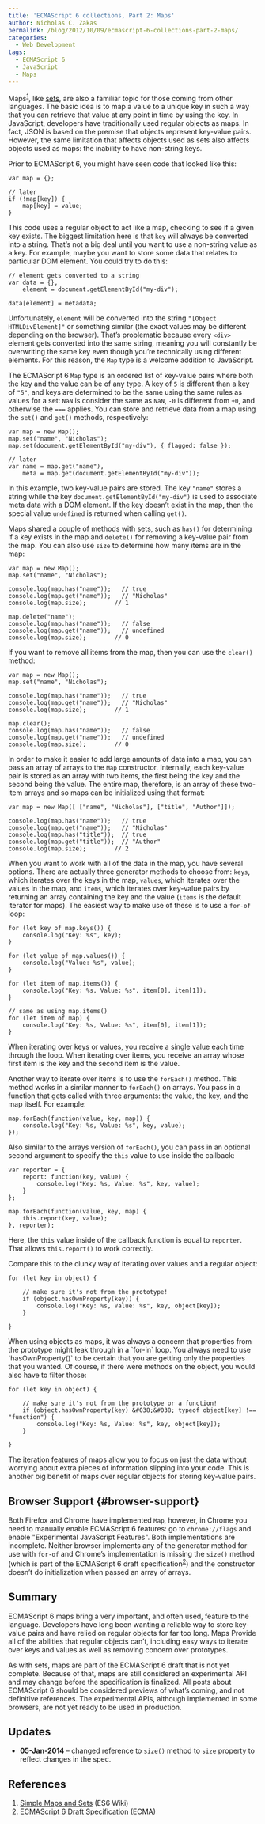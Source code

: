 ```yaml
---
title: 'ECMAScript 6 collections, Part 2: Maps'
author: Nicholas C. Zakas
permalink: /blog/2012/10/09/ecmascript-6-collections-part-2-maps/
categories:
  - Web Development
tags:
  - ECMAScript 6
  - JavaScript
  - Maps
---
```

Maps<sup>[1]</sup>, like [sets][1], are also a familiar topic for those coming from other languages. The basic idea is to map a value to a unique key in such a way that you can retrieve that value at any point in time by using the key. In JavaScript, developers have traditionally used regular objects as maps. In fact, JSON is based on the premise that objects represent key-value pairs. However, the same limitation that affects objects used as sets also affects objects used as maps: the inability to have non-string keys.

Prior to ECMAScript 6, you might have seen code that looked like this:

    var map = {};
    
    // later
    if (!map[key]) {
        map[key] = value;
    }

This code uses a regular object to act like a map, checking to see if a given key exists. The biggest limitation here is that `key` will always be converted into a string. That&#8217;s not a big deal until you want to use a non-string value as a key. For example, maybe you want to store some data that relates to particular DOM element. You could try to do this:

    // element gets converted to a string
    var data = {},
        element = document.getElementById("my-div");
    
    data[element] = metadata;

Unfortunately, `element` will be converted into the string `"[Object HTMLDivElement]"` or something similar (the exact values may be different depending on the browser). That&#8217;s problematic because every `<div>` element gets converted into the same string, meaning you will constantly be overwriting the same key even though you&#8217;re technically using different elements. For this reason, the `Map` type is a welcome addition to JavaScript.

The ECMAScript 6 `Map` type is an ordered list of key-value pairs where both the key and the value can be of any type. A key of `5` is different than a key of `"5"`, and keys are determined to be the same using the same rules as values for a set: `NaN` is consider the same as `NaN`, `-0` is different from `+0`, and otherwise the `===` applies. You can store and retrieve data from a map using the `set()` and `get()` methods, respectively:

    var map = new Map();
    map.set("name", "Nicholas");
    map.set(document.getElementById("my-div"), { flagged: false });
    
    // later
    var name = map.get("name"),
        meta = map.get(document.getElementById("my-div"));

In this example, two key-value pairs are stored. The key `"name"` stores a string while the key `document.getElementById("my-div")` is used to associate meta data with a DOM element. If the key doesn&#8217;t exist in the map, then the special value `undefined` is returned when calling `get()`.

Maps shared a couple of methods with sets, such as `has()` for determining if a key exists in the map and `delete()` for removing a key-value pair from the map. You can also use `size` to determine how many items are in the map:

    var map = new Map();
    map.set("name", "Nicholas");
    
    console.log(map.has("name"));   // true
    console.log(map.get("name"));   // "Nicholas"
    console.log(map.size);        // 1
    
    map.delete("name");
    console.log(map.has("name"));   // false
    console.log(map.get("name"));   // undefined
    console.log(map.size);        // 0

If you want to remove all items from the map, then you can use the `clear()` method:

    var map = new Map();
    map.set("name", "Nicholas");
    
    console.log(map.has("name"));   // true
    console.log(map.get("name"));   // "Nicholas"
    console.log(map.size);        // 1
    
    map.clear();
    console.log(map.has("name"));   // false
    console.log(map.get("name"));   // undefined
    console.log(map.size);        // 0

In order to make it easier to add large amounts of data into a map, you can pass an array of arrays to the `Map` constructor. Internally, each key-value pair is stored as an array with two items, the first being the key and the second being the value. The entire map, therefore, is an array of these two-item arrays and so maps can be initialized using that format:

    var map = new Map([ ["name", "Nicholas"], ["title", "Author"]]);
    
    console.log(map.has("name"));   // true
    console.log(map.get("name"));   // "Nicholas"
    console.log(map.has("title"));  // true
    console.log(map.get("title"));  // "Author"
    console.log(map.size);        // 2

When you want to work with all of the data in the map, you have several options. There are actually three generator methods to choose from: `keys`, which iterates over the keys in the map, `values`, which iterates over the values in the map, and `items`, which iterates over key-value pairs by returning an array containing the key and the value (`items` is the default iterator for maps). The easiest way to make use of these is to use a `for-of` loop:

    for (let key of map.keys()) {
        console.log("Key: %s", key);
    }
    
    for (let value of map.values()) {
        console.log("Value: %s", value);
    }
    
    for (let item of map.items()) {
        console.log("Key: %s, Value: %s", item[0], item[1]);
    }
    
    // same as using map.items()
    for (let item of map) {
        console.log("Key: %s, Value: %s", item[0], item[1]);
    }

When iterating over keys or values, you receive a single value each time through the loop. When iterating over items, you receive an array whose first item is the key and the second item is the value.

Another way to iterate over items is to use the `forEach()` method. This method works in a similar manner to `forEach()` on arrays. You pass in a function that gets called with three arguments: the value, the key, and the map itself. For example:

    map.forEach(function(value, key, map)) {
        console.log("Key: %s, Value: %s", key, value);
    });

Also similar to the arrays version of `forEach()`, you can pass in an optional second argument to specify the `this` value to use inside the callback:

    var reporter = {
        report: function(key, value) {
            console.log("Key: %s, Value: %s", key, value);
        }
    };
    
    map.forEach(function(value, key, map) {
        this.report(key, value);
    }, reporter);

Here, the `this` value inside of the callback function is equal to `reporter`. That allows `this.report()` to work correctly.

Compare this to the clunky way of iterating over values and a regular object:

    for (let key in object) {
    
        // make sure it's not from the prototype!
        if (object.hasOwnProperty(key)) {
            console.log("Key: %s, Value: %s", key, object[key]);
        }
    
    }

When using objects as maps, it was always a concern that properties from the prototype might leak through in a \`for-in\` loop. You always need to use \`hasOwnProperty()\` to be certain that you are getting only the properties that you wanted. Of course, if there were methods on the object, you would also have to filter those:

    for (let key in object) {
    
        // make sure it's not from the prototype or a function!
        if (object.hasOwnProperty(key) &#038;&#038; typeof object[key] !== "function") {
            console.log("Key: %s, Value: %s", key, object[key]);
        }
    
    }

The iteration features of maps allow you to focus on just the data without worrying about extra pieces of information slipping into your code. This is another big benefit of maps over regular objects for storing key-value pairs.

## Browser Support {#browser-support}

Both Firefox and Chrome have implemented `Map`, however, in Chrome you need to manually enable ECMAScript 6 features: go to `chrome://flags` and enable "Experimental JavaScript Features". Both implementations are incomplete. Neither browser implements any of the generator method for use with `for-of` and Chrome&#8217;s implementation is missing the `size()` method (which is part of the ECMAScript 6 draft specification<sup>[2]</sup>) and the constructor doesn&#8217;t do initialization when passed an array of arrays.

## Summary

ECMAScript 6 maps bring a very important, and often used, feature to the language. Developers have long been wanting a reliable way to store key-value pairs and have relied on regular objects for far too long. Maps Provide all of the abilities that regular objects can&#8217;t, including easy ways to iterate over keys and values as well as removing concern over prototypes.

As with sets, maps are part of the ECMAScript 6 draft that is not yet complete. Because of that, maps are still considered an experimental API and may change before the specification is finalized. All posts about ECMAScript 6 should be considered previews of what&#8217;s coming, and not definitive references. The experimental APIs, although implemented in some browsers, are not yet ready to be used in production.

## Updates

  * **05-Jan-2014** &#8211; changed reference to `size()` method to `size` property to reflect changes in the spec.

## References

  1. [Simple Maps and Sets][2] (ES6 Wiki)
  2. [ECMAScript 6 Draft Specification][3] (ECMA)

 [1]: {{site.url}}/blog/2012/09/25/ecmascript-6-collections-part-1-sets/
 [2]: http://wiki.ecmascript.org/doku.php?id=harmony:simple_maps_and_sets
 [3]: http://wiki.ecmascript.org/doku.php?id=harmony:specification_drafts
